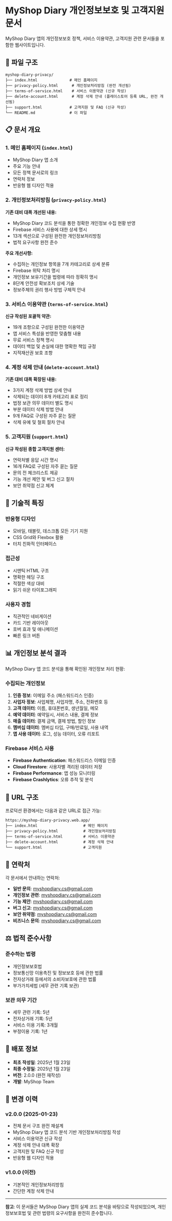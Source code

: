 # MyShop Diary 개인정보보호 및 고객지원 문서

MyShop Diary 앱의 개인정보보호 정책, 서비스 이용약관, 고객지원 관련 문서들을 포함한 웹사이트입니다.

## 📁 파일 구조

```
myshop-diary-privacy/
├── index.html              # 메인 홈페이지
├── privacy-policy.html      # 개인정보처리방침 (완전 개선됨)
├── terms-of-service.html    # 서비스 이용약관 (신규 작성)
├── delete-account.html      # 계정 삭제 안내 (플레이스토어 등록 URL, 완전 개선됨)
├── support.html            # 고객지원 및 FAQ (신규 작성)
└── README.md               # 이 파일
```

## 📋 문서 개요

### 1. 메인 홈페이지 (`index.html`)
- MyShop Diary 앱 소개
- 주요 기능 안내
- 모든 정책 문서로의 링크
- 연락처 정보
- 반응형 웹 디자인 적용

### 2. 개인정보처리방침 (`privacy-policy.html`)
**기존 대비 대폭 개선된 내용:**
- MyShop Diary 코드 분석을 통한 정확한 개인정보 수집 현황 반영
- Firebase 서비스 사용에 대한 상세 명시
- 13개 섹션으로 구성된 완전한 개인정보처리방침
- 법적 요구사항 완전 준수

**주요 개선사항:**
- 수집하는 개인정보 항목을 7개 카테고리로 상세 분류
- Firebase 위탁 처리 명시
- 개인정보 보유기간을 법령에 따라 정확히 명시
- 8단계 안전성 확보조치 상세 기술
- 정보주체의 권리 행사 방법 구체적 안내

### 3. 서비스 이용약관 (`terms-of-service.html`)
**신규 작성된 포괄적 약관:**
- 19개 조항으로 구성된 완전한 이용약관
- 앱 서비스 특성을 반영한 맞춤형 내용
- 무료 서비스 정책 명시
- 데이터 백업 및 손실에 대한 명확한 책임 규정
- 지적재산권 보호 조항

### 4. 계정 삭제 안내 (`delete-account.html`)
**기존 대비 대폭 확장된 내용:**
- 3가지 계정 삭제 방법 상세 안내
- 삭제되는 데이터 8개 카테고리 표로 정리
- 법정 보관 의무 데이터 별도 명시
- 부분 데이터 삭제 방법 안내
- 9개 FAQ로 구성된 자주 묻는 질문
- 삭제 유예 및 철회 절차 안내

### 5. 고객지원 (`support.html`)
**신규 작성된 종합 고객지원 센터:**
- 연락처별 응답 시간 명시
- 16개 FAQ로 구성된 자주 묻는 질문
- 문의 전 체크리스트 제공
- 기능 개선 제안 및 버그 신고 절차
- 보안 취약점 신고 체계

## 🔧 기술적 특징

### 반응형 디자인
- 모바일, 태블릿, 데스크톱 모든 기기 지원
- CSS Grid와 Flexbox 활용
- 터치 친화적 인터페이스

### 접근성
- 시맨틱 HTML 구조
- 명확한 헤딩 구조
- 적절한 색상 대비
- 읽기 쉬운 타이포그래피

### 사용자 경험
- 직관적인 네비게이션
- 카드 기반 레이아웃
- 호버 효과 및 애니메이션
- 빠른 링크 버튼

## 📊 개인정보 분석 결과

MyShop Diary 앱 코드 분석을 통해 확인된 개인정보 처리 현황:

### 수집되는 개인정보
1. **인증 정보**: 이메일 주소 (패스워드리스 인증)
2. **사업자 정보**: 사업체명, 사업자명, 주소, 전화번호 등
3. **고객 데이터**: 이름, 휴대폰번호, 생년월일, 메모
4. **예약 데이터**: 예약일시, 서비스 내용, 결제 정보
5. **매출 데이터**: 결제 금액, 결제 방법, 할인 정보
6. **멤버십 데이터**: 멤버십 타입, 구매/만료일, 사용 내역
7. **앱 사용 데이터**: 로그, 성능 데이터, 오류 리포트

### Firebase 서비스 사용
- **Firebase Authentication**: 패스워드리스 이메일 인증
- **Cloud Firestore**: 사용자별 격리된 데이터 저장
- **Firebase Performance**: 앱 성능 모니터링
- **Firebase Crashlytics**: 오류 추적 및 분석

## 🔗 URL 구조

프로덕션 환경에서는 다음과 같은 URL로 접근 가능:

```
https://myshop-diary-privacy.web.app/
├── index.html                    # 메인 페이지
├── privacy-policy.html           # 개인정보처리방침
├── terms-of-service.html         # 서비스 이용약관
├── delete-account.html           # 계정 삭제 안내
└── support.html                  # 고객지원
```

## 📧 연락처

각 문서에서 안내하는 연락처:

- **일반 문의**: myshopdiary.cs@gmail.com
- **개인정보 관련**: myshopdiary.cs@gmail.com
- **기능 제안**: myshopdiary.cs@gmail.com
- **버그 신고**: myshopdiary.cs@gmail.com
- **보안 취약점**: myshopdiary.cs@gmail.com
- **비즈니스 문의**: myshopdiary.cs@gmail.com

## ⚖️ 법적 준수사항

### 준수하는 법령
- 개인정보보호법
- 정보통신망 이용촉진 및 정보보호 등에 관한 법률
- 전자상거래 등에서의 소비자보호에 관한 법률
- 부가가치세법 (세무 관련 기록 보관)

### 보관 의무 기간
- 세무 관련 기록: 5년
- 전자상거래 기록: 5년
- 서비스 이용 기록: 3개월
- 부정이용 기록: 1년

## 🚀 배포 정보

- **최초 작성일**: 2025년 1월 23일
- **최종 수정일**: 2025년 1월 23일
- **버전**: 2.0.0 (완전 재작성)
- **개발**: MyShop Team

## 📝 변경 이력

### v2.0.0 (2025-01-23)
- 전체 문서 구조 완전 재설계
- MyShop Diary 앱 코드 분석 기반 개인정보처리방침 작성
- 서비스 이용약관 신규 작성
- 계정 삭제 안내 대폭 확장
- 고객지원 및 FAQ 신규 작성
- 반응형 웹 디자인 적용

### v1.0.0 (이전)
- 기본적인 개인정보처리방침
- 간단한 계정 삭제 안내

---

**참고**: 이 문서들은 MyShop Diary 앱의 실제 코드 분석을 바탕으로 작성되었으며, 개인정보보호법 및 관련 법령의 요구사항을 완전히 준수합니다.